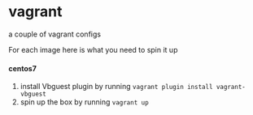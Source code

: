 # vagrant
a couple of vagrant configs

For each image here is what you need to spin it up

#### centos7

1. install Vbguest plugin by running `vagrant plugin install vagrant-vbguest`
1. spin up the box by running `vagrant up`
